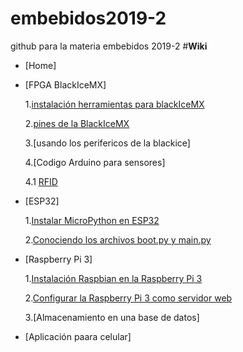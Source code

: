 ﻿# embebidos2019-2
github para la materia embebidos 2019-2
#**Wiki**

* [Home]
* [FPGA BlackIceMX]
    
    1.[instalación herramientas para blackIceMX](https://github.com/edferoca/embebidos2019-2/wiki/instalaci%C3%B3n-herramientas-para-blackIce_mx)
    
    2.[pines de la BlackIceMX](https://github.com/edferoca/embebidos2019-2/wiki/pines-de-la-BlackIceMX)
    
    3.[usando los perifericos de la blackice]
    
    4.[Codigo Arduino para sensores]
    
    4.1 [RFID](https://github.com/edferoca/embebidos2019-2/blob/master/RFID)
    
* [ESP32]
    
    1.[Instalar MicroPython en ESP32](https://github.com/edferoca/embebidos2019-2/wiki/Instalar-MicroPython-en-ESP32)
    
    2.[Conociendo los archivos boot.py y main.py](https://github.com/edferoca/embebidos2019-2/wiki/Conociendo-el-archivo-boot.py-y-main.py)

* [Raspberry Pi 3]

     1.[Instalación Raspbian en la Raspberry Pi 3](https://github.com/edferoca/embebidos2019-2/wiki/Istalaci%C3%B3n-Raspbian-en-la-Raspberry-Pi-3)

     2.[Configurar la Raspberry Pi 3 como servidor web](https://github.com/edferoca/embebidos2019-2/wiki/Configuraci%C3%B3n-de-la-Raspberry-Pi-3-como-servidor-web) 

     3.[Almacenamiento en una base de datos]
     
* [Aplicación paara celular]
